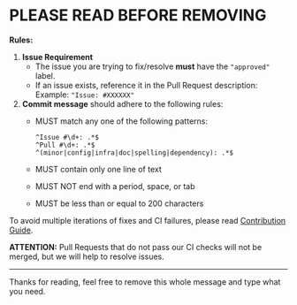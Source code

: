 # PLEASE READ BEFORE REMOVING

**Rules:**

1. **Issue Requirement**
   - The issue you are trying to fix/resolve **must** have the `"approved"` label.
   - If an issue exists, reference it in the Pull Request description:
     Example: `"Issue: #XXXXXX"`
2. **Commit message** should adhere to the following rules:
   - MUST match any one of the following patterns:

     ```
     ^Issue #\d+: .*$
     ^Pull #\d+: .*$
     ^(minor|config|infra|doc|spelling|dependency): .*$
     ```

   - MUST contain only one line of text
   - MUST NOT end with a period, space, or tab
   - MUST be less than or equal to 200 characters

To avoid multiple iterations of fixes and CI failures, please read
[Contribution Guide](https://checkstyle.org/contributing.html).

**ATTENTION:** Pull Requests that do not pass our CI checks will not be merged,
but we will help to resolve issues.

---
Thanks for reading, feel free to remove this whole message and type what you need.
